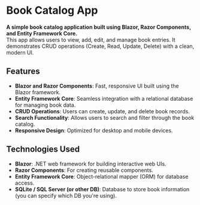 # **Book Catalog App**

**A simple book catalog application built using Blazor, Razor Components, and Entity Framework Core.**  
This app allows users to view, add, edit, and manage book entries. It demonstrates CRUD operations (Create, Read, Update, Delete) with a clean, modern UI.

## **Features**

- **Blazor and Razor Components**: Fast, responsive UI built using the Blazor framework.
- **Entity Framework Core**: Seamless integration with a relational database for managing book data.
- **CRUD Operations**: Users can create, update, and delete book records.
- **Search Functionality**: Allows users to search and filter through the book catalog.
- **Responsive Design**: Optimized for desktop and mobile devices.

## **Technologies Used**

- **Blazor**: .NET web framework for building interactive web UIs.
- **Razor Components**: For creating reusable components.
- **Entity Framework Core**: Object-relational mapper (ORM) for database access.
- **SQLite / SQL Server (or other DB)**: Database to store book information (you can specify which DB you're using).
